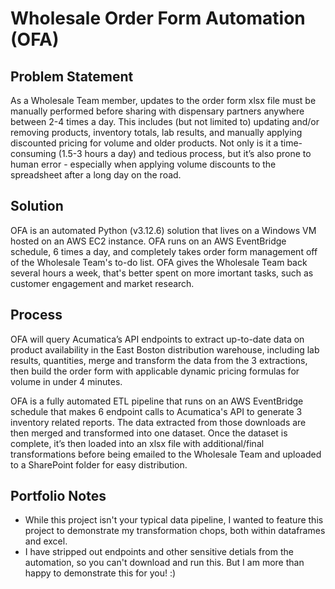 # Wholesale Order Form Automation (OFA)

## Problem Statement
As a Wholesale Team member, updates to the order form xlsx file must be manually performed before sharing with dispensary partners anywhere between 2-4 times a day. This includes (but not limited to) updating and/or removing products, inventory totals, lab results, and manually applying discounted pricing for volume and older products. Not only is it a time-consuming (1.5-3 hours a day) and tedious process, but it’s also prone to human error - especially when applying volume discounts to the spreadsheet after a long day on the road.

## Solution
OFA is an automated Python (v3.12.6) solution that lives on a Windows VM hosted on an AWS EC2 instance. OFA runs on an AWS EventBridge schedule, 6 times a day, and completely takes order form management off of the Wholesale Team's to-do list. OFA gives the Wholesale Team back several hours a week, that's better spent on more imortant tasks, such as customer engagement and market research.

## Process
OFA will query Acumatica’s API endpoints to extract up-to-date data on product availability in the East Boston distribution warehouse, including lab results, quantities, merge and transform the data from the 3 extractions, then build the order form with applicable dynamic pricing formulas for volume in under 4 minutes.

OFA is a fully automated ETL pipeline that runs on an AWS EventBridge schedule that makes 6 endpoint calls to Acumatica's API to generate 3 inventory related reports. The data extracted from those downloads are then merged and transformed into one dataset. Once the dataset is complete, it’s then loaded into an xlsx file with additional/final transformations before being emailed to the Wholesale Team and uploaded to a SharePoint folder for easy distribution.

## Portfolio Notes
- While this project isn't your typical data pipeline, I wanted to feature this project to demonstrate my transformation chops, both within dataframes and excel. 
- I have stripped out endpoints and other sensitive detials from the automation, so you can't download and run this. But I am more than happy to demonstrate this for you! :) 
